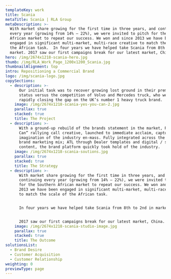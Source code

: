 ```yaml
---
templateKey: work
title: Scania
metaTitle: Scania | RLA Group
metaDescription: >-
  With market share growing for the first time in three years, and continuing
  every year (growing from 14% – 22%), we were invited to pitch for the Southern
  African market to repeat our success. We won and since 2013 we have been
  engaged in significant multi-market, multi-race creative to match the scale of
  the African task.  In four years we have helped take Scania from 8th to 2nd in
  market. 2017 saw our first campaigns break for our latest market, China.
hero: /img/2674x1218-scania-hero.jpg
thumb: /img/RLA_Work_Page_1200x1200_Scania.jpg
thumbnailAlignment: top
intro: Repositioning a Commercial Brand
logo: /img/scania-logo.jpg
copySections:
  - description: >-
      Our initial task was to recover growing lost ground in their premium
      status versus the competition of Volvo and Mercedes truck, who were
      rapidly closing the gap on the UK’s number 1 heavy truck brand.
    image: /img/2674x1218-scania-yes-you-can-2.jpg
    parallax: true
    stacked: true
    title: The Project
  - description: >-
      With a ground-up rebuild of the brands statement in the market, RLA’s “You
      Can” rallying call creative, launched to immediate acclaim, capturing the
      imagination of the industry en-mass. Fully integrated across the entire
      brand marketing mix; ATL through Dealer templates and digital / social
      content, the brand platform quickly took hold of the industry.
    image: /img/2674x1218-scania-soutions.jpg
    parallax: true
    stacked: true
    title: The Strategy
  - description: >-
      With market share growing for the first time in three years, and
      continuing every year (growing from 14% – 22%), we were invited to pitch
      for the Southern African market to repeat our success. We won and since
      2013 we have been engaged in significant multi-market, multi-race creative
      to match the scale of the African task. 


      In four years we have helped take Scania from 8th to 2nd in market. 


      2017 saw our first campaigns break for our latest market, China.
    image: /img/2674x1218-scania-studio-image.jpg
    parallax: true
    stacked: true
    title: The Outcome
solutionsList:
  - Brand Desire
  - Customer Acquisition
  - Customer Relationship
weighting: 0
previewType: page
---
```

